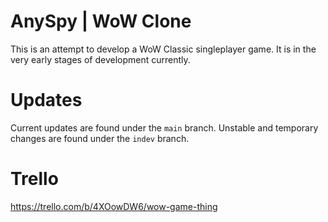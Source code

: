 # AnySpy | WoW Clone

This is an attempt to develop a WoW Classic singleplayer game.
It is in the very early stages of development currently.

# Updates

Current updates are found under the `main` branch.
Unstable and temporary changes are found under the `indev` branch.

# Trello

https://trello.com/b/4XOowDW6/wow-game-thing

